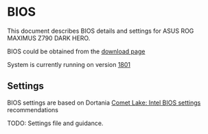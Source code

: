# BIOS

This document describes BIOS details and settings for ASUS ROG MAXIMUS Z790 DARK HERO.

BIOS could be obtained from the [download page](https://rog.asus.com/motherboards/rog-maximus/rog-maximus-z790-dark-hero/helpdesk_bios/)

System is currently running on version [1801](https://dlcdnets.asus.com/pub/ASUS/mb/BIOS/ROG-MAXIMUS-Z790-DARK-HERO-ASUS-1801.zip)

## Settings

BIOS settings are based on Dortania
[Comet Lake: Intel BIOS settings](https://dortania.github.io/OpenCore-Install-Guide/config.plist/comet-lake.html#intel-bios-settings) recommendations

TODO: Settings file and guidance.
